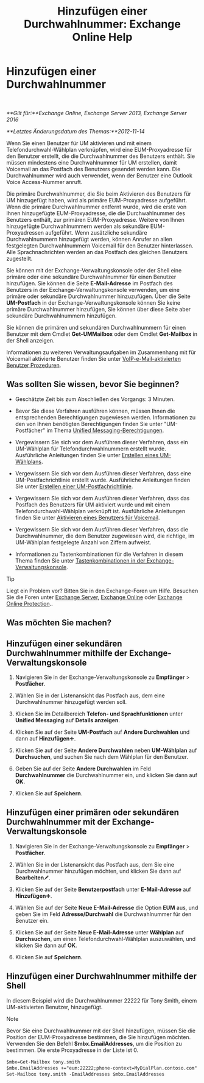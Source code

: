﻿---
title: 'Hinzufügen einer Durchwahlnummer: Exchange Online Help'
TOCTitle: Hinzufügen einer Durchwahlnummer
ms:assetid: 1a73c9c8-cb50-4bd7-a101-dadd20e28031
ms:mtpsurl: https://technet.microsoft.com/de-de/library/Dd335124(v=EXCHG.150)
ms:contentKeyID: 50554813
ms.date: 05/23/2018
mtps_version: v=EXCHG.150
ms.translationtype: MT
---

# Hinzufügen einer Durchwahlnummer

 

_**Gilt für:**Exchange Online, Exchange Server 2013, Exchange Server 2016_

_**Letztes Änderungsdatum des Themas:**2012-11-14_

Wenn Sie einen Benutzer für UM aktivieren und mit einem Telefondurchwahl-Wählplan verknüpfen, wird eine EUM-Proxyadresse für den Benutzer erstellt, die die Durchwahlnummer des Benutzers enthält. Sie müssen mindestens eine Durchwahlnummer für UM erstellen, damit Voicemail an das Postfach des Benutzers gesendet werden kann. Die Durchwahlnummer wird auch verwendet, wenn der Benutzer eine Outlook Voice Access-Nummer anruft.

Die primäre Durchwahlnummer, die Sie beim Aktivieren des Benutzers für UM hinzugefügt haben, wird als primäre EUM-Proxyadresse aufgeführt. Wenn die primäre Durchwahlnummer entfernt wurde, wird die erste von Ihnen hinzugefügte EUM-Proxyadresse, die die Durchwahlnummer des Benutzers enthält, zur primären EUM-Proxyadresse. Weitere von Ihnen hinzugefügte Durchwahlnummern werden als sekundäre EUM-Proxyadressen aufgeführt. Wenn zusätzliche sekundäre Durchwahlnummern hinzugefügt werden, können Anrufer an allen festgelegten Durchwahlnummern Voicemail für den Benutzer hinterlassen. Alle Sprachnachrichten werden an das Postfach des gleichen Benutzers zugestellt.

Sie können mit der Exchange-Verwaltungskonsole oder der Shell eine primäre oder eine sekundäre Durchwahlnummer für einen Benutzer hinzufügen. Sie können die Seite **E-Mail-Adresse** im Postfach des Benutzers in der Exchange-Verwaltungskonsole verwenden, um eine primäre oder sekundäre Durchwahlnummer hinzuzufügen. Über die Seite **UM-Postfach** in der Exchange-Verwaltungskonsole können Sie keine primäre Durchwahlnummer hinzufügen, Sie können über diese Seite aber sekundäre Durchwahlnummern hinzufügen.

Sie können die primären und sekundären Durchwahlnummern für einen Benutzer mit dem Cmdlet **Get-UMMailbox** oder dem Cmdlet **Get-Mailbox** in der Shell anzeigen.

Informationen zu weiteren Verwaltungsaufgaben im Zusammenhang mit für Voicemail aktivierte Benutzer finden Sie unter [VoIP-e-Mail-aktivierten Benutzer Prozeduren](voice-mail-enabled-user-procedures-exchange-2013-help.md).

## Was sollten Sie wissen, bevor Sie beginnen?

  - Geschätzte Zeit bis zum Abschließen des Vorgangs: 3 Minuten.

  - Bevor Sie diese Verfahren ausführen können, müssen Ihnen die entsprechenden Berechtigungen zugewiesen werden. Informationen zu den von Ihnen benötigten Berechtigungen finden Sie unter "UM-Postfächer" im Thema [Unified Messaging-Berechtigungen](unified-messaging-permissions-exchange-2013-help.md).

  - Vergewissern Sie sich vor dem Ausführen dieser Verfahren, dass ein UM-Wählplan für Telefondurchwahlnummern erstellt wurde. Ausführliche Anleitungen finden Sie unter [Erstellen eines UM-Wählplans](create-a-um-dial-plan-exchange-2013-help.md).

  - Vergewissern Sie sich vor dem Ausführen dieser Verfahren, dass eine UM-Postfachrichtlinie erstellt wurde. Ausführliche Anleitungen finden Sie unter [Erstellen einer UM-Postfachrichtlinie](create-a-um-mailbox-policy-exchange-2013-help.md).

  - Vergewissern Sie sich vor dem Ausführen dieser Verfahren, dass das Postfach des Benutzers für UM aktiviert wurde und mit einem Telefondurchwahl-Wählplan verknüpft ist. Ausführliche Anleitungen finden Sie unter [Aktivieren eines Benutzers für Voicemail](enable-a-user-for-voice-mail-exchange-2013-help.md).

  - Vergewissern Sie sich vor dem Ausführen dieser Verfahren, dass die Durchwahlnummer, die dem Benutzer zugewiesen wird, die richtige, im UM-Wählplan festgelegte Anzahl von Ziffern aufweist.

  - Informationen zu Tastenkombinationen für die Verfahren in diesem Thema finden Sie unter [Tastenkombinationen in der Exchange-Verwaltungskonsole](keyboard-shortcuts-in-the-exchange-admin-center-exchange-online-protection-help.md).


> [!TIP]
> Liegt ein Problem vor? Bitten Sie in den Exchange-Foren um Hilfe. Besuchen Sie die Foren unter <A href="https://go.microsoft.com/fwlink/p/?linkid=60612">Exchange Server</A>, <A href="https://go.microsoft.com/fwlink/p/?linkid=267542">Exchange Online</A> oder <A href="https://go.microsoft.com/fwlink/p/?linkid=285351">Exchange Online Protection</A>..



## Was möchten Sie machen?

## Hinzufügen einer sekundären Durchwahlnummer mithilfe der Exchange-Verwaltungskonsole

1.  Navigieren Sie in der Exchange-Verwaltungskonsole zu **Empfänger** \> **Postfächer**.

2.  Wählen Sie in der Listenansicht das Postfach aus, dem eine Durchwahlnummer hinzugefügt werden soll.

3.  Klicken Sie im Detailbereich **Telefon- und Sprachfunktionen** unter **Unified Messaging** auf **Details anzeigen**.

4.  Klicken Sie auf der Seite **UM-Postfach** auf **Andere Durchwahlen** und dann auf **Hinzufügen**![Hinzufügen (Symbol)](images/JJ218640.c1e75329-d6d7-4073-a27d-498590bbb558(EXCHG.150).gif "Hinzufügen (Symbol)").

5.  Klicken Sie auf der Seite **Andere Durchwahlen** neben **UM-Wählplan** auf **Durchsuchen**, und suchen Sie nach dem Wählplan für den Benutzer.

6.  Geben Sie auf der Seite **Andere Durchwahlen** im Feld **Durchwahlnummer** die Durchwahlnummer ein, und klicken Sie dann auf **OK**.

7.  Klicken Sie auf **Speichern**.

## Hinzufügen einer primären oder sekundären Durchwahlnummer mit der Exchange-Verwaltungskonsole

1.  Navigieren Sie in der Exchange-Verwaltungskonsole zu **Empfänger** \> **Postfächer**.

2.  Wählen Sie in der Listenansicht das Postfach aus, dem Sie eine Durchwahlnummer hinzufügen möchten, und klicken Sie dann auf **Bearbeiten**![Bearbeitungssymbol](images/Bb124582.6f53ccb2-1f13-4c02-bea0-30690e6ea71d(EXCHG.150).gif "Bearbeitungssymbol").

3.  Klicken Sie auf der Seite **Benutzerpostfach** unter **E-Mail-Adresse** auf **Hinzufügen**![Hinzufügen (Symbol)](images/JJ218640.c1e75329-d6d7-4073-a27d-498590bbb558(EXCHG.150).gif "Hinzufügen (Symbol)").

4.  Wählen Sie auf der Seite **Neue E-Mail-Adresse** die Option **EUM** aus, und geben Sie im Feld **Adresse/Durchwahl** die Durchwahlnummer für den Benutzer ein.

5.  Klicken Sie auf der Seite **Neue E-Mail-Adresse** unter **Wählplan** auf **Durchsuchen**, um einen Telefondurchwahl-Wählplan auszuwählen, und klicken Sie dann auf **OK**.

6.  Klicken Sie auf **Speichern**.

## Hinzufügen einer Durchwahlnummer mithilfe der Shell

In diesem Beispiel wird die Durchwahlnummer 22222 für Tony Smith, einem UM-aktivierten Benutzer, hinzugefügt.


> [!NOTE]
> Bevor Sie eine Durchwahlnummer mit der Shell hinzufügen, müssen Sie die Position der EUM-Proxyadresse bestimmen, die Sie hinzufügen möchten. Verwenden Sie den Befehl <STRONG>$mbx.EmailAddresses</STRONG>, um die Position zu bestimmen. Die erste Proxyadresse in der Liste ist 0.



    $mbx=Get-Mailbox tony.smith
    $mbx.EmailAddresses +="eum:22222;phone-context=MyDialPlan.contoso.com"
    Set-Mailbox tony.smith -EmailAddresses $mbx.EmailAddresses

